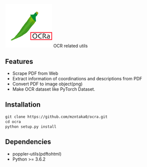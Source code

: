 <img src=https://github.com/mzntaka0/ocra/blob/master/docs/_static/ocra.png width=30%>
OCR related utils

## Features
* Scrape PDF from Web
* Extract information of coordinations and descriptions from PDF
* Convert PDF to image object(png)
* Make OCR dataset like PyTorch Dataset.

## Installation
```
git clone https://github.com/mzntaka0/ocra.git
cd ocra
python setup.py install
```

## Dependencies
* poppler-utils(pdftohtml)
* Python >= 3.6.2

